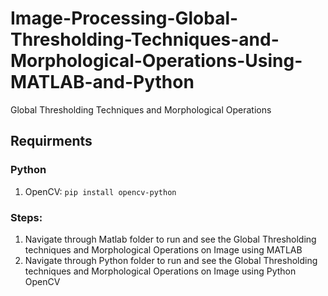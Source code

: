 # Image-Processing-Global-Thresholding-Techniques-and-Morphological-Operations-Using-MATLAB-and-Python
Global Thresholding Techniques and Morphological Operations

## Requirments

### Python
1. OpenCV: `pip install opencv-python`

### Steps:
1. Navigate through Matlab folder to run and see the Global Thresholding techniques and Morphological Operations on Image using MATLAB
2. Navigate through Python folder to run and see the Global Thresholding techniques and Morphological Operations on Image using Python OpenCV
